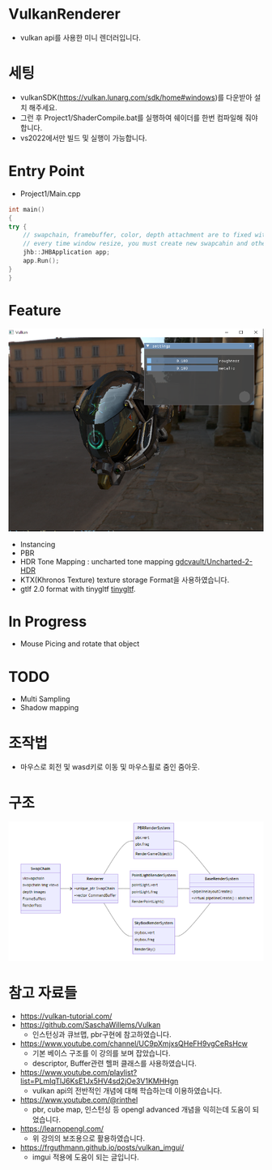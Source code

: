 ﻿# VulkanRenderer
- vulkan api를 사용한 미니 렌더러입니다.

# 세팅
- vulkanSDK(https://vulkan.lunarg.com/sdk/home#windows)를 다운받아 설치 해주세요.
- 그런 후 Project1/ShaderCompile.bat를 실행하여 쉐이더를 한번 컴파일해 줘야합니다.
- vs2022에서만 빌드 및 실행이 가능합니다.

# Entry Point
- Project1/Main.cpp
```C++
int main()
{
try {
	// swapchain, framebuffer, color, depth attachment are to fixed with window size
	// every time window resize, you must create new swapcahin and others...
	jhb::JHBApplication app;
	app.Run();
}
}
```

# Feature
![실행 결과](./image.png)

- Instancing
- PBR
- HDR Tone Mapping : uncharted tone mapping [gdcvault/Uncharted-2-HDR](https://www.gdcvault.com/play/1012351/Uncharted-2-HDR)
- KTX(Khronos Texture) texture storage Format을 사용하였습니다.
- gtlf 2.0 format with tinygltf [tinygltf](https://github.com/syoyo/tinygltf).


# In Progress
- Mouse Picing and rotate that object

# TODO
- Multi Sampling
- Shadow mapping

# 조작법
- 마우스로 회전 및 wasd키로 이동 및 마우스휠로 줌인 줌아웃.

# 구조
![구조](./flowchart.png)

# 참고 자료들
- https://vulkan-tutorial.com/
- https://github.com/SaschaWillems/Vulkan
  - 인스턴싱과 큐브맵, pbr구현에 참고하였습니다.
- https://www.youtube.com/channel/UC9pXmjxsQHeFH9vgCeRsHcw
  - 기본 베이스 구조를 이 강의를 보며 잡았습니다.
  - descriptor, Buffer관련 헬퍼 클래스를 사용하였습니다.
- https://www.youtube.com/playlist?list=PLmIqTlJ6KsE1Jx5HV4sd2jOe3V1KMHHgn
  - vulkan api의 전반적인 개념에 대해 학습하는데 이용하였습니다.
- https://www.youtube.com/@rinthel
  - pbr, cube map, 인스턴싱 등 opengl advanced 개념을 익히는데 도움이 되었습니다.
- https://learnopengl.com/
  - 위 강의의 보조용으로 활용하였습니다.
- https://frguthmann.github.io/posts/vulkan_imgui/
  - imgui 적용에 도움이 되는 글입니다.
